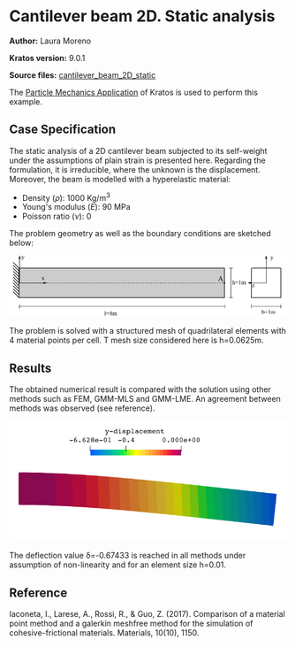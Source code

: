 # Cantilever beam 2D. Static analysis
**Author:** Laura Moreno

**Kratos version:** 9.0.1

**Source files:** [cantilever_beam_2D_static](https://github.com/KratosMultiphysics/Examples/tree/master/particle_mechanics/validation/cantilever_beam_2D_static/source)

The
[Particle Mechanics Application](https://github.com/KratosMultiphysics/Kratos/tree/master/applications/ParticleMechanicsApplication) of Kratos is used to perform this example.


## Case Specification

The static analysis of a 2D cantilever beam subjected to its self-weight under the assumptions of plain strain is presented here. Regarding the formulation, it is irreducible, where the unknown is the displacement.
Moreover, the beam is modelled with a hyperelastic material:
* Density (_&rho;_): 1000 Kg/m<sup>3</sup>
* Young's modulus (_E_):  90 MPa
* Poisson ratio (_&nu;_): 0


The problem geometry as well as the boundary conditions are sketched below:

<p align="center">
  <img src="data/cantilever_scheme.png" alt="Geometry of the problem." width="750" />
</p>

The problem is solved with a structured mesh of quadrilateral elements with 4 material points per cell. T mesh size considered here is h=0.0625m. 

## Results

The obtained numerical result is compared with the solution using other methods such as FEM, GMM-MLS and GMM-LME. An agreement between methods was observed (see reference).

<p align="center">
  <img src="data/cantilever_ydisp.png" alt="Obtained results and comparison." width="600" />
</p>  

The deflection value &delta;=-0.67433 is reached in all methods under assumption of non-linearity and for an element size h=0.01.
  

## Reference
Iaconeta, I., Larese, A., Rossi, R., & Guo, Z. (2017). Comparison of a material point method and a galerkin meshfree method for the simulation of cohesive-frictional materials. Materials, 10(10), 1150.
